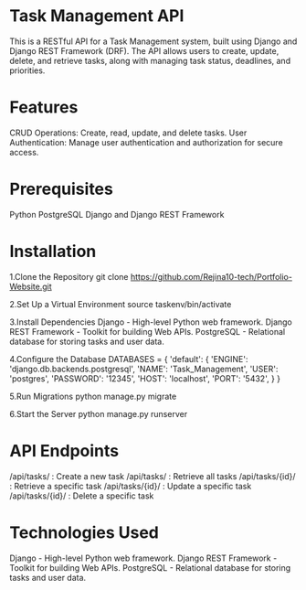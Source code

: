 # Task Management API
This is a RESTful API for a Task Management system, built using Django and Django REST Framework (DRF). 
The API allows users to create, update, delete, and retrieve tasks, along with managing task status, deadlines, and priorities.

# Features
CRUD Operations: Create, read, update, and delete tasks.
User Authentication: Manage user authentication and authorization for secure access.

# Prerequisites
Python 
PostgreSQL 
Django and Django REST Framework

# Installation

1.Clone the Repository
  git clone https://github.com/Rejina10-tech/Portfolio-Website.git

2.Set Up a Virtual Environment
  source taskenv/bin/activate 

3.Install Dependencies
  Django - High-level Python web framework.
  Django REST Framework - Toolkit for building Web APIs.
  PostgreSQL - Relational database for storing tasks and user data.

4.Configure the Database
  DATABASES = {
    'default': {
        'ENGINE': 'django.db.backends.postgresql',
        'NAME': 'Task_Management',
        'USER': 'postgres',
        'PASSWORD': '12345',
        'HOST': 'localhost', 
        'PORT': '5432', 
    }
}

5.Run Migrations
  python manage.py migrate


6.Start the Server
  python manage.py runserver

# API Endpoints
  /api/tasks/	: Create a new task
  /api/tasks/	: Retrieve all tasks
  /api/tasks/{id}/	: Retrieve a specific task
  /api/tasks/{id}/	: Update a specific task
  /api/tasks/{id}/	: Delete a specific task

# Technologies Used
  Django - High-level Python web framework.
  Django REST Framework - Toolkit for building Web APIs.
  PostgreSQL - Relational database for storing tasks and user data.
